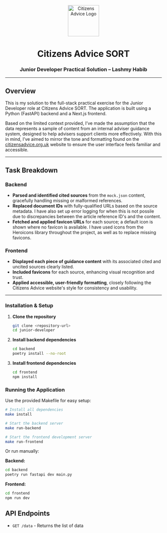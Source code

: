 <div align="center">
  <img src="frontend/public/logo.png" alt="Citizens Advice Logo" width="100" height="100" />
  <h1>Citizens Advice SORT</h1>
  <h3>Junior Developer Practical Solution – Lashmy Habib</h3>
</div>

---

## Overview

This is my solution to the full-stack practical exercise for the Junior Developer role at Citizens Advice SORT. The application is built using a Python (FastAPI) backend and a Next.js frontend.

Based on the limited context provided, I’ve made the assumption that the data represents a sample of content from an internal adviser guidance system, designed to help advisers support clients more effectively. With this in mind, I’ve aimed to mirror the tone and formatting found on the [citizensadvice.org.uk](https://www.citizensadvice.org.uk) website to ensure the user interface feels familiar and accessible.

---

## Task Breakdown

### Backend
- **Parsed and identified cited sources** from the `mock.json` content, gracefully handling missing or malformed references.
- **Replaced document IDs** with fully-qualified URLs based on the source metadata. I have also set up error logging for when this is not possile due to discrepancies between the article reference ID's and the content.
- **Fetched and applied favicon URLs** for each source; a default icon is shown where no favicon is available. I have used icons from the Heroicons library throughout the project, as well as to replace missing favicons.

### Frontend
- **Displayed each piece of guidance content** with its associated cited and uncited sources clearly listed.
- **Included favicons** for each source, enhancing visual recognition and trust.
- **Applied accessible, user-friendly formatting**, closely following the Citizens Advice website's style for consistency and usability.

---

### Installation & Setup

1. **Clone the repository**
   ```bash
   git clone <repository-url>
   cd junior-developer
   ```

2. **Install backend dependencies**
   ```bash
   cd backend
   poetry install --no-root
   ```

3. **Install frontend dependencies**
   ```bash
   cd frontend
   npm install
   ```

### Running the Application

Use the provided Makefile for easy setup:

```bash
# Install all dependencies
make install

# Start the backend server
make run-backend

# Start the frontend development server
make run-frontend
```

Or run manually:

**Backend:**
```bash
cd backend
poetry run fastapi dev main.py
```

**Frontend:**
```bash
cd frontend
npm run dev
```

## API Endpoints

- `GET /data` - Returns the list of data
